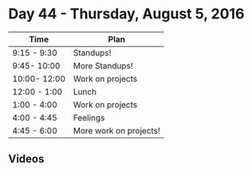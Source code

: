 # Day 44  - Thursday, August 5, 2016


Time       | Plan     |
----------------|-------
9:15 - 9:30  | Standups!
9:45- 10:00  | More Standups!
10:00- 12:00 | Work on projects
12:00 - 1:00 | Lunch
1:00 - 4:00  | Work on projects
4:00 - 4:45  | Feelings
4:45 - 6:00  | More work on projects!

## Videos

